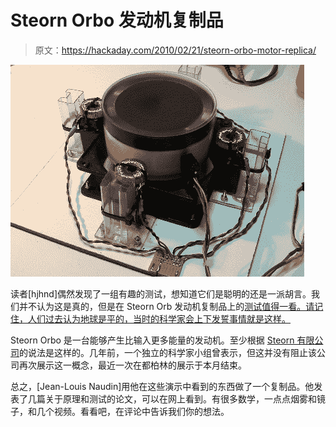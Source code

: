 # Steorn Orbo 发动机复制品

> 原文：<https://hackaday.com/2010/02/21/steorn-orbo-motor-replica/>

![](img/fff58a72c3d878f6a4b4e75e6cfadf6f.png "steorn-motor")

读者[hjhnd]偶然发现了一组有趣的测试，想知道它们是聪明的还是一派胡言。我们并不认为这是真的，但是在 Steorn Orb 发动机复制品上的[测试值得一看。请记住，人们过去认为地球是平的，当时的科学家会上下发誓事情就是这样。](http://jnaudin.free.fr/steorn/indexen.htm)

Steorn Orbo 是一台能够产生比输入更多能量的发动机。至少根据 [Steorn 有限公司](http://www.steorn.com/)的说法是这样的。几年前，一个独立的科学家小组曾表示，但这并没有阻止该公司再次展示这一概念，最近一次在都柏林的展示于本月结束。

总之，[Jean-Louis Naudin]用他在这些演示中看到的东西做了一个复制品。他发表了几篇关于原理和测试的论文，可以在网上看到。有很多数学，一点点烟雾和镜子，和几个视频。看看吧，在评论中告诉我们你的想法。